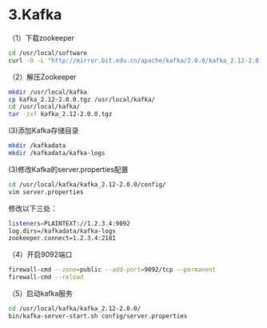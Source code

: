 # 3.Kafka

（1）下载zookeeper

```bash
cd /usr/local/software
curl -O -L "http://mirror.bit.edu.cn/apache/kafka/2.0.0/kafka_2.12-2.0.0.tgz"
```

（2）解压Zookeeper

```bash
mkdir /usr/local/kafka
cp kafka_2.12-2.0.0.tgz /usr/local/kafka/
cd /usr/local/kafka/
tar -zxf kafka_2.12-2.0.0.tgz
```

(3)添加Kafka存储目录

```bash
mkdir /kafkadata
mkdir /kafkadata/kafka-logs
```

(3)修改Kafka的server.properties配置

```bash
cd /usr/local/kafka/kafka_2.12-2.0.0/config/
vim server.properties
```

修改以下三处：

```bash
listeners=PLAINTEXT://1.2.3.4:9092
log.dirs=/kafkadata/kafka-logs
zookeeper.connect=1.2.3.4:2181
```

（4）开启9092端口

```bash
firewall-cmd --zone=public --add-port=9092/tcp --permanent
firewall-cmd --reload
```

（5）启动kafka服务

```bash
cd /usr/local/kafka/kafka_2.12-2.0.0/
bin/kafka-server-start.sh config/server.properties
```